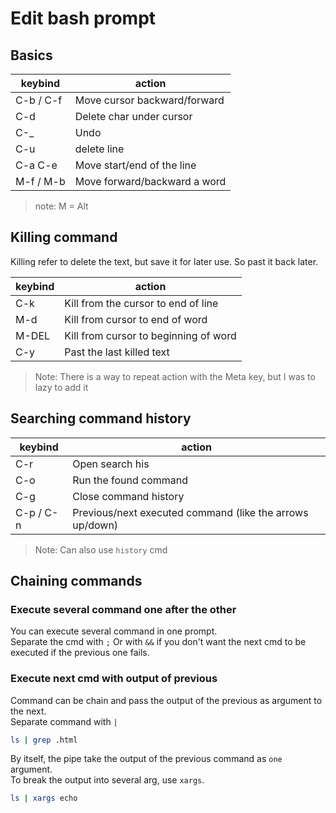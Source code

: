# Edit bash prompt

## Basics

| keybind        | action                        |
|----------------|-------------------------------|
| C-b / C-f      | Move cursor backward/forward  |
| C-d            | Delete char under cursor      |
| C-_            | Undo                          |
| C-u            | delete line                   |
| C-a C-e        | Move start/end of the line    |
| M-f / M-b      | Move forward/backward a word  |

> note: M = Alt

## Killing command

Killing refer to delete the text, but save it for later use. So past it back later.

| keybind | action                                |
|---------|---------------------------------------|
| C-k     | Kill from the cursor to end of line   |
| M-d     | Kill from cursor to end of word       |
| M-DEL   | Kill from cursor to beginning of word |
| C-y     | Past the last killed text             |

> Note: There is a way to repeat action with the Meta key, but I was to lazy to add it

## Searching command history

| keybind   | action                                                   |
|-----------|----------------------------------------------------------|
| C-r       | Open search his                                          |
| C-o       | Run the found command                                    |
| C-g       | Close command history                                    |
| C-p / C-n | Previous/next executed command (like the arrows up/down) |

> Note: Can also use `history` cmd

## Chaining commands

### Execute several command one after the other

You can execute several command in one prompt.  
Separate the cmd with `;` 
Or with `&&` if you don't want the next cmd to be executed if the previous one fails.

### Execute next cmd with output of previous

Command can be chain and pass the output of the previous as argument to the next.  
Separate command with `|` 

```bash
ls | grep .html
```

By itself, the pipe take the output of the previous command as `one` argument.  
To break the output into several arg, use `xargs`. 

```bash
ls | xargs echo
```
